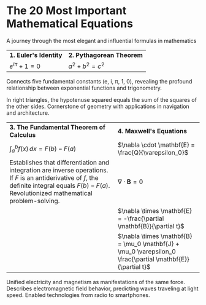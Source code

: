 # The 20 Most Important Mathematical Equations

A journey through the most elegant and influential formulas in mathematics

|   |   |
|---|---|
| **1. Euler's Identity** | **2. Pythagorean Theorem** |
| $e^{i\pi} + 1 = 0$ | $a^2 + b^2 = c^2$ |

Connects five fundamental constants (e, i, π, 1, 0), revealing the profound relationship between exponential functions and trigonometry.

In right triangles, the hypotenuse squared equals the sum of the squares of the other sides. Cornerstone of geometry with applications in navigation and architecture.

|   |   |
|---|---|
| **3. The Fundamental Theorem of Calculus** | **4. Maxwell's Equations** |
| $\int_{a}^{b} f(x) \, dx = F(b) - F(a)$ | $\nabla \cdot \mathbf{E} = \frac{Q}{\varepsilon_0}$ |
| Establishes that differentiation and integration are inverse operations. If $F$ is an antiderivative of $f$, the definite integral equals $F(b) - F(a)$. Revolutionized mathematical problem-solving. | $\nabla \cdot \mathbf{B} = 0$ |
| | $\nabla \times \mathbf{E} = -\frac{\partial \mathbf{B}}{\partial t}$ |
| | $\nabla \times \mathbf{B} = \mu_0 \mathbf{J} + \mu_0 \varepsilon_0 \frac{\partial \mathbf{E}}{\partial t}$ |

Unified electricity and magnetism as manifestations of the same force. Describes electromagnetic field behavior, predicting waves traveling at light speed. Enabled technologies from radio to smartphones.
